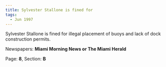 ```yaml
---  
title: Sylvester Stallone is fined for  
tags:  
  - Jun 1997  
---  
```

  
Sylvester Stallone is fined for illegal placement of buoys and lack of dock construction permits.  
  
Newspapers: **Miami Morning News or The Miami Herald**  
  
Page: **8**, Section: **B** 
